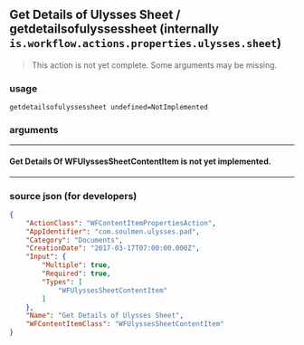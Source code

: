 
## Get Details of Ulysses Sheet / getdetailsofulyssessheet (internally `is.workflow.actions.properties.ulysses.sheet`)

> This action is not yet complete. Some arguments may be missing.



### usage
```
getdetailsofulyssessheet undefined=NotImplemented
```

### arguments

---

#### Get Details Of WFUlyssesSheetContentItem is not yet implemented.

---

### source json (for developers)

```json
{
	"ActionClass": "WFContentItemPropertiesAction",
	"AppIdentifier": "com.soulmen.ulysses.pad",
	"Category": "Documents",
	"CreationDate": "2017-03-17T07:00:00.000Z",
	"Input": {
		"Multiple": true,
		"Required": true,
		"Types": [
			"WFUlyssesSheetContentItem"
		]
	},
	"Name": "Get Details of Ulysses Sheet",
	"WFContentItemClass": "WFUlyssesSheetContentItem"
}
```
